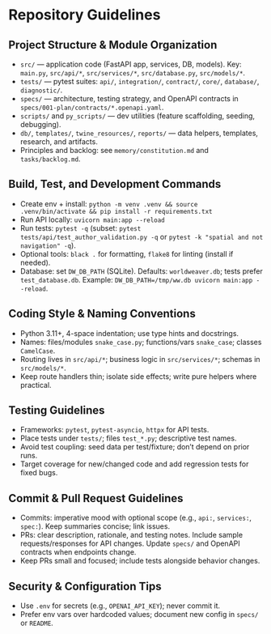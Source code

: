 # Repository Guidelines

## Project Structure & Module Organization
- `src/` — application code (FastAPI app, services, DB, models). Key: `main.py`, `src/api/*`, `src/services/*`, `src/database.py`, `src/models/*`.
- `tests/` — pytest suites: `api/`, `integration/`, `contract/`, `core/`, `database/`, `diagnostic/`.
- `specs/` — architecture, testing strategy, and OpenAPI contracts in `specs/001-plan/contracts/*.openapi.yaml`.
- `scripts/` and `py_scripts/` — dev utilities (feature scaffolding, seeding, debugging).
- `db/`, `templates/`, `twine_resources/`, `reports/` — data helpers, templates, research, and artifacts.
- Principles and backlog: see `memory/constitution.md` and `tasks/backlog.md`.

## Build, Test, and Development Commands
- Create env + install: `python -m venv .venv && source .venv/bin/activate && pip install -r requirements.txt`
- Run API locally: `uvicorn main:app --reload`
- Run tests: `pytest -q` (subset: `pytest tests/api/test_author_validation.py -q` or `pytest -k "spatial and not navigation" -q`).
- Optional tools: `black .` for formatting, `flake8` for linting (install if needed).
- Database: set `DW_DB_PATH` (SQLite). Defaults: `worldweaver.db`; tests prefer `test_database.db`. Example: `DW_DB_PATH=/tmp/ww.db uvicorn main:app --reload`.

## Coding Style & Naming Conventions
- Python 3.11+, 4-space indentation; use type hints and docstrings.
- Names: files/modules `snake_case.py`; functions/vars `snake_case`; classes `CamelCase`.
- Routing lives in `src/api/*`; business logic in `src/services/*`; schemas in `src/models/*`.
- Keep route handlers thin; isolate side effects; write pure helpers where practical.

## Testing Guidelines
- Frameworks: `pytest`, `pytest-asyncio`, `httpx` for API tests.
- Place tests under `tests/`; files `test_*.py`; descriptive test names.
- Avoid test coupling: seed data per test/fixture; don’t depend on prior runs.
- Target coverage for new/changed code and add regression tests for fixed bugs.

## Commit & Pull Request Guidelines
- Commits: imperative mood with optional scope (e.g., `api:`, `services:`, `spec:`). Keep summaries concise; link issues.
- PRs: clear description, rationale, and testing notes. Include sample requests/responses for API changes. Update `specs/` and OpenAPI contracts when endpoints change.
- Keep PRs small and focused; include tests alongside behavior changes.

## Security & Configuration Tips
- Use `.env` for secrets (e.g., `OPENAI_API_KEY`); never commit it.
- Prefer env vars over hardcoded values; document new config in `specs/` or `README`.
